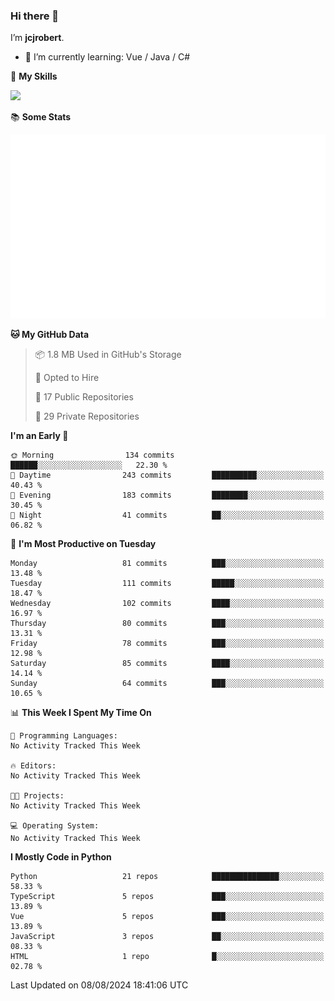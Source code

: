 ### Hi there 👋

I’m **jcjrobert**.

- 🌱 I’m currently learning: Vue / Java / C#

🌟 **My Skills**

![](https://img.shields.io/badge/-Python-3e74a2?style=flat-square&logo=Python&logoColor=fff)

📚 **Some Stats**

![](https://github.com/jcjrobert/github-stats/blob/master/generated/overview.svg)

<!--START_SECTION:waka-->
**🐱 My GitHub Data** 

> 📦 1.8 MB Used in GitHub's Storage 
 > 
> 💼 Opted to Hire
 > 
> 📜 17 Public Repositories 
 > 
> 🔑 29 Private Repositories 
 > 
**I'm an Early 🐤** 

```text
🌞 Morning                134 commits         ██████░░░░░░░░░░░░░░░░░░░   22.30 % 
🌆 Daytime                243 commits         ██████████░░░░░░░░░░░░░░░   40.43 % 
🌃 Evening                183 commits         ████████░░░░░░░░░░░░░░░░░   30.45 % 
🌙 Night                  41 commits          ██░░░░░░░░░░░░░░░░░░░░░░░   06.82 % 
```
📅 **I'm Most Productive on Tuesday** 

```text
Monday                   81 commits          ███░░░░░░░░░░░░░░░░░░░░░░   13.48 % 
Tuesday                  111 commits         █████░░░░░░░░░░░░░░░░░░░░   18.47 % 
Wednesday                102 commits         ████░░░░░░░░░░░░░░░░░░░░░   16.97 % 
Thursday                 80 commits          ███░░░░░░░░░░░░░░░░░░░░░░   13.31 % 
Friday                   78 commits          ███░░░░░░░░░░░░░░░░░░░░░░   12.98 % 
Saturday                 85 commits          ████░░░░░░░░░░░░░░░░░░░░░   14.14 % 
Sunday                   64 commits          ███░░░░░░░░░░░░░░░░░░░░░░   10.65 % 
```


📊 **This Week I Spent My Time On** 

```text
💬 Programming Languages: 
No Activity Tracked This Week

🔥 Editors: 
No Activity Tracked This Week

🐱‍💻 Projects: 
No Activity Tracked This Week

💻 Operating System: 
No Activity Tracked This Week
```

**I Mostly Code in Python** 

```text
Python                   21 repos            ███████████████░░░░░░░░░░   58.33 % 
TypeScript               5 repos             ███░░░░░░░░░░░░░░░░░░░░░░   13.89 % 
Vue                      5 repos             ███░░░░░░░░░░░░░░░░░░░░░░   13.89 % 
JavaScript               3 repos             ██░░░░░░░░░░░░░░░░░░░░░░░   08.33 % 
HTML                     1 repo              █░░░░░░░░░░░░░░░░░░░░░░░░   02.78 % 
```




 Last Updated on 08/08/2024 18:41:06 UTC
<!--END_SECTION:waka-->
